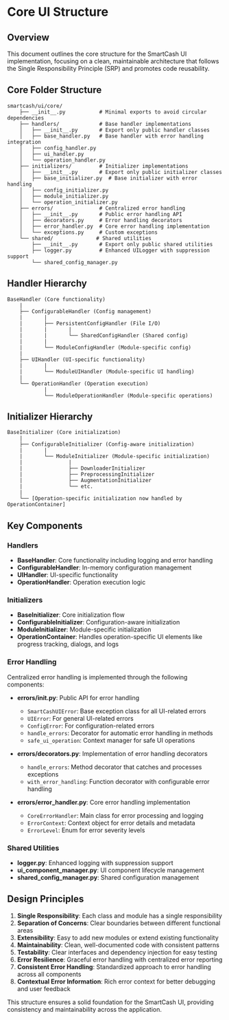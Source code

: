 # Core UI Structure

## Overview

This document outlines the core structure for the SmartCash UI implementation, focusing on a clean, maintainable architecture that follows the Single Responsibility Principle (SRP) and promotes code reusability.

## Core Folder Structure

```
smartcash/ui/core/
    ├── __init__.py           # Minimal exports to avoid circular dependencies
    ├── handlers/             # Base handler implementations
    │   ├── __init__.py       # Export only public handler classes
    │   ├── base_handler.py   # Base handler with error handling integration
    │   ├── config_handler.py
    │   ├── ui_handler.py
    │   └── operation_handler.py
    ├── initializers/         # Initializer implementations
    │   ├── __init__.py       # Export only public initializer classes
    │   ├── base_initializer.py  # Base initializer with error handling
    │   ├── config_initializer.py
    │   ├── module_initializer.py
    │   └── operation_initializer.py
    ├── errors/               # Centralized error handling
    │   ├── __init__.py       # Public error handling API
    │   ├── decorators.py     # Error handling decorators
    │   ├── error_handler.py  # Core error handling implementation
    │   └── exceptions.py     # Custom exceptions
    └── shared/              # Shared utilities
        ├── __init__.py       # Export only public shared utilities
        ├── logger.py         # Enhanced UILogger with suppression support
        └── shared_config_manager.py
```

## Handler Hierarchy

```
BaseHandler (Core functionality)
    |
    ├── ConfigurableHandler (Config management)
    |       |
    |       ├── PersistentConfigHandler (File I/O)
    |       |       |
    |       |       └── SharedConfigHandler (Shared config)
    |       |
    |       └── ModuleConfigHandler (Module-specific config)
    |
    ├── UIHandler (UI-specific functionality)
    |       |
    |       └── ModuleUIHandler (Module-specific UI handling)
    |
    └── OperationHandler (Operation execution)
            |
            └── ModuleOperationHandler (Module-specific operations)
```

## Initializer Hierarchy

```
BaseInitializer (Core initialization)
    |
    ├── ConfigurableInitializer (Config-aware initialization)
    |       |
    |       └── ModuleInitializer (Module-specific initialization)
    |               |
    |               ├── DownloaderInitializer
    |               ├── PreprocessingInitializer
    |               ├── AugmentationInitializer
    |               └── etc.
    |
    └── [Operation-specific initialization now handled by OperationContainer]
```

## Key Components

### Handlers
- **BaseHandler**: Core functionality including logging and error handling
- **ConfigurableHandler**: In-memory configuration management
- **UIHandler**: UI-specific functionality
- **OperationHandler**: Operation execution logic

### Initializers
- **BaseInitializer**: Core initialization flow
- **ConfigurableInitializer**: Configuration-aware initialization
- **ModuleInitializer**: Module-specific initialization
- **OperationContainer**: Handles operation-specific UI elements like progress tracking, dialogs, and logs

### Error Handling

Centralized error handling is implemented through the following components:

- **errors/__init__.py**: Public API for error handling
  - `SmartCashUIError`: Base exception class for all UI-related errors
  - `UIError`: For general UI-related errors
  - `ConfigError`: For configuration-related errors
  - `handle_errors`: Decorator for automatic error handling in methods
  - `safe_ui_operation`: Context manager for safe UI operations

- **errors/decorators.py**: Implementation of error handling decorators
  - `handle_errors`: Method decorator that catches and processes exceptions
  - `with_error_handling`: Function decorator with configurable error handling

- **errors/error_handler.py**: Core error handling implementation
  - `CoreErrorHandler`: Main class for error processing and logging
  - `ErrorContext`: Context object for error details and metadata
  - `ErrorLevel`: Enum for error severity levels

### Shared Utilities
- **logger.py**: Enhanced logging with suppression support
- **ui_component_manager.py**: UI component lifecycle management
- **shared_config_manager.py**: Shared configuration management

## Design Principles

1. **Single Responsibility**: Each class and module has a single responsibility
2. **Separation of Concerns**: Clear boundaries between different functional areas
3. **Extensibility**: Easy to add new modules or extend existing functionality
4. **Maintainability**: Clean, well-documented code with consistent patterns
5. **Testability**: Clear interfaces and dependency injection for easy testing
6. **Error Resilience**: Graceful error handling with centralized error reporting
7. **Consistent Error Handling**: Standardized approach to error handling across all components
8. **Contextual Error Information**: Rich error context for better debugging and user feedback

This structure ensures a solid foundation for the SmartCash UI, providing consistency and maintainability across the application.
